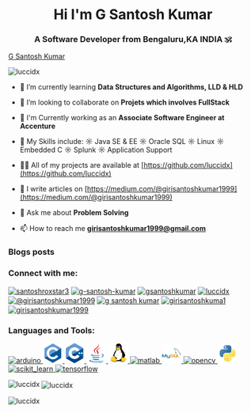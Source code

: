 <h1 align="center">Hi I'm G Santosh Kumar</h1>
<h3 align="center">A Software Developer from Bengaluru,KA INDIA 🕉️</h3>

<p class="badge-base LI-profile-badge" data-locale="en_US" data-size="large" data-theme="light" data-type="HORIZONTAL" data-vanity="g-santosh-kumar" data-version="v1"><a class="badge-base__link LI-simple-link" href="https://in.linkedin.com/in/g-santosh-kumar?trk=profile-badge">G Santosh Kumar</a></p>

<p align="left"> <img src="https://komarev.com/ghpvc/?username=luccidx&label=Profile%20views&color=0e75b6&style=flat" alt="luccidx" /> </p>

<!--
<p align="left"> <a href="https://github.com/ryo-ma/github-profile-trophy"><img src="https://github-profile-trophy.vercel.app/?username=luccidx" alt="luccidx" /></a> </p>
-->


- 🌱 I’m currently learning **Data Structures and Algorithms, LLD & HLD**

- 👯 I’m looking to collaborate on **Projets which involves FullStack**

- 🏢 I'm Currently working as an **Associate Software Engineer at Accenture** 

- 🥇 My Skills include:
☼ Java SE & EE ☼ Oracle SQL ☼ Linux ☼ Embedded C ☼ Splunk ☼ Application Support 

- 👨‍💻 All of my projects are available at [https://github.com/luccidx](https://github.com/luccidx)

- 📝 I write articles on [https://medium.com/@girisantoshkumar1999](https://medium.com/@girisantoshkumar1999)

- 💬 Ask me about **Problem Solving**

- 📫 How to reach me **girisantoshkumar1999@gmail.com**

### Blogs posts
<!-- BLOG-POST-LIST:START -->
<!-- BLOG-POST-LIST:END -->


<h3 align="left">Connect with me:</h3>
<p align="left">
<a href="https://twitter.com/santoshroxstar3" target="blank"><img align="center" src="https://raw.githubusercontent.com/rahuldkjain/github-profile-readme-generator/master/src/images/icons/Social/twitter.svg" alt="santoshroxstar3" height="30" width="40" /></a>
<a href="https://linkedin.com/in/g-santosh-kumar" target="blank"><img align="center" src="https://raw.githubusercontent.com/rahuldkjain/github-profile-readme-generator/master/src/images/icons/Social/linked-in-alt.svg" alt="g-santosh-kumar" height="30" width="40" /></a>
<a href="https://kaggle.com/gsantoshkumar" target="blank"><img align="center" src="https://raw.githubusercontent.com/rahuldkjain/github-profile-readme-generator/master/src/images/icons/Social/kaggle.svg" alt="gsantoshkumar" height="30" width="40" /></a>
<a href="https://instagram.com/luccidx" target="blank"><img align="center" src="https://raw.githubusercontent.com/rahuldkjain/github-profile-readme-generator/master/src/images/icons/Social/instagram.svg" alt="luccidx" height="30" width="40" /></a>
<a href="https://medium.com/@girisantoshkumar1999" target="blank"><img align="center" src="https://raw.githubusercontent.com/rahuldkjain/github-profile-readme-generator/master/src/images/icons/Social/medium.svg" alt="@girisantoshkumar1999" height="30" width="40" /></a>
<a href="https://www.youtube.com/c/g santosh kumar" target="blank"><img align="center" src="https://raw.githubusercontent.com/rahuldkjain/github-profile-readme-generator/master/src/images/icons/Social/youtube.svg" alt="g santosh kumar" height="30" width="40" /></a>
<a href="https://www.hackerrank.com/girisantoshkuma1" target="blank"><img align="center" src="https://raw.githubusercontent.com/rahuldkjain/github-profile-readme-generator/master/src/images/icons/Social/hackerrank.svg" alt="girisantoshkuma1" height="30" width="40" /></a>
<a href="https://auth.geeksforgeeks.org/user/girisantoshkumar1999" target="blank"><img align="center" src="https://raw.githubusercontent.com/rahuldkjain/github-profile-readme-generator/master/src/images/icons/Social/geeks-for-geeks.svg" alt="girisantoshkumar1999" height="30" width="40" /></a>
</p>

<h3 align="left">Languages and Tools:</h3>
<p align="left"> <a href="https://www.arduino.cc/" target="_blank"> <img src="https://cdn.worldvectorlogo.com/logos/arduino-1.svg" alt="arduino" width="40" height="40"/> </a> <a href="https://www.cprogramming.com/" target="_blank"> <img src="https://raw.githubusercontent.com/devicons/devicon/master/icons/c/c-original.svg" alt="c" width="40" height="40"/> </a> <a href="https://www.w3schools.com/cpp/" target="_blank"> <img src="https://raw.githubusercontent.com/devicons/devicon/master/icons/cplusplus/cplusplus-original.svg" alt="cplusplus" width="40" height="40"/> </a> <a href="https://www.java.com" target="_blank"> <img src="https://raw.githubusercontent.com/devicons/devicon/master/icons/java/java-original.svg" alt="java" width="40" height="40"/> </a> <a href="https://www.linux.org/" target="_blank"> <img src="https://raw.githubusercontent.com/devicons/devicon/master/icons/linux/linux-original.svg" alt="linux" width="40" height="40"/> </a> <a href="https://www.mathworks.com/" target="_blank"> <img src="https://upload.wikimedia.org/wikipedia/commons/2/21/Matlab_Logo.png" alt="matlab" width="40" height="40"/> </a> <a href="https://www.mysql.com/" target="_blank"> <img src="https://raw.githubusercontent.com/devicons/devicon/master/icons/mysql/mysql-original-wordmark.svg" alt="mysql" width="40" height="40"/> </a> <a href="https://opencv.org/" target="_blank"> <img src="https://www.vectorlogo.zone/logos/opencv/opencv-icon.svg" alt="opencv" width="40" height="40"/> </a> <a href="https://www.python.org" target="_blank"> <img src="https://raw.githubusercontent.com/devicons/devicon/master/icons/python/python-original.svg" alt="python" width="40" height="40"/> </a> <a href="https://scikit-learn.org/" target="_blank"> <img src="https://upload.wikimedia.org/wikipedia/commons/0/05/Scikit_learn_logo_small.svg" alt="scikit_learn" width="40" height="40"/> </a> <a href="https://www.tensorflow.org" target="_blank"> <img src="https://www.vectorlogo.zone/logos/tensorflow/tensorflow-icon.svg" alt="tensorflow" width="40" height="40"/> </a> </p>

<p><img align="left" src="https://github-readme-stats.vercel.app/api/top-langs?username=luccidx&show_icons=true&locale=en&layout=compact" alt="luccidx" /></p>

<p>&nbsp;<img align="center" src="https://github-readme-stats.vercel.app/api?username=luccidx&show_icons=true&locale=en" alt="luccidx" /></p>

<p><img align="center" src="https://github-readme-streak-stats.herokuapp.com/?user=luccidx&" alt="luccidx" /></p>
